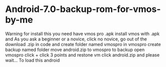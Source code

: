 # Android-7.0-backup-rom-for-vmos-by-me
Warning for install this you need have vmos pro .apk install vmos with .apk and As you ask a beginner or a novice, click no novice, go out of the download .zip in code and create folder named vmospro in vmospro create backup named folder move android.zip to vmospro to backup open vmospro click + click 3 points and restone vm click android.zip and please wait... To load this android

